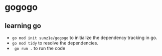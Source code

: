 # gogogo
## learning go

- ``go mod init sunz1e/gogogo`` to initialize the dependency tracking in go. 
- ``go mod tidy`` to resolve the dependencies. 
- `` go run .`` to run the code    